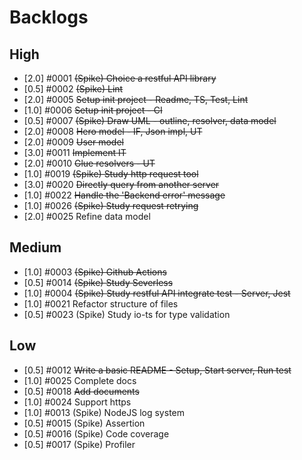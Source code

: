 # Backlogs

## High

-   [2.0] #0001 ~~(Spike) Choice a restful API library~~
-   [0.5] #0002 ~~(Spike) Lint~~
-   [2.0] #0005 ~~Setup init project - Readme, TS, Test, Lint~~
-   [1.0] #0006 ~~Setup init project - CI~~
-   [0.5] #0007 ~~(Spike) Draw UML - outline, resolver, data model~~
-   [2.0] #0008 ~~Hero model - IF, Json impl, UT~~
-   [2.0] #0009 ~~User model~~
-   [3.0] #0011 ~~Implement IT~~
-   [2.0] #0010 ~~Glue resolvers - UT~~
-   [1.0] #0019 ~~(Spike) Study http request tool~~
-   [3.0] #0020 ~~Directly query from another server~~
-   [1.0] #0022 ~~Handle the 'Backend error' message~~
-   [1.0] #0026 ~~(Spike) Study request retrying~~
-   [2.0] #0025 Refine data model

## Medium

-   [1.0] #0003 ~~(Spike) Github Actions~~
-   [0.5] #0014 ~~(Spike) Study Severless~~
-   [1.0] #0004 ~~(Spike) Study restful API integrate test - Server, Jest~~
-   [1.0] #0021 Refactor structure of files
-   [0.5] #0023 (Spike) Study io-ts for type validation

## Low

-   [0.5] #0012 ~~Write a basic README - Setup, Start server, Run test~~
-   [1.0] #0025 Complete docs
-   [0.5] #0018 ~~Add documents~~
-   [1.0] #0024 Support https
-   [1.0] #0013 (Spike) NodeJS log system
-   [0.5] #0015 (Spike) Assertion
-   [0.5] #0016 (Spike) Code coverage
-   [0.5] #0017 (Spike) Profiler
